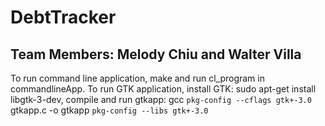 # DebtTracker
## Team Members: Melody Chiu and Walter Villa

To run command line application, make and run cl_program in commandlineApp.
To run GTK application, install GTK: sudo apt-get install libgtk-3-dev,
compile and run gtkapp: gcc `pkg-config --cflags gtk+-3.0` gtkapp.c -o gtkapp `pkg-config --libs gtk+-3.0`

